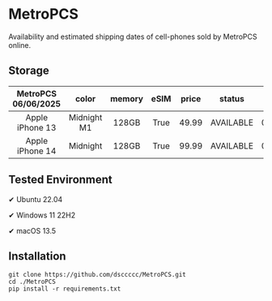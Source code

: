 # MetroPCS
Availability and estimated shipping dates of cell-phones sold by MetroPCS online.
## Storage
|MetroPCS 06/06/2025|color|memory|eSIM|price|status|shipping from|shipping to|
|:--:|:--:|:--:|:--:|:--:|:--:|:--:|:--:|
|Apple iPhone 13|Midnight M1|128GB|True|49.99|AVAILABLE|06/05/2025|06/09/2025|
|Apple iPhone 14|Midnight|128GB|True|99.99|AVAILABLE|06/05/2025|06/09/2025|

## Tested Environment
✔ Ubuntu 22.04

✔ Windows 11 22H2

✔ macOS 13.5
## Installation
```
git clone https://github.com/dsccccc/MetroPCS.git
cd ./MetroPCS
pip install -r requirements.txt
```
